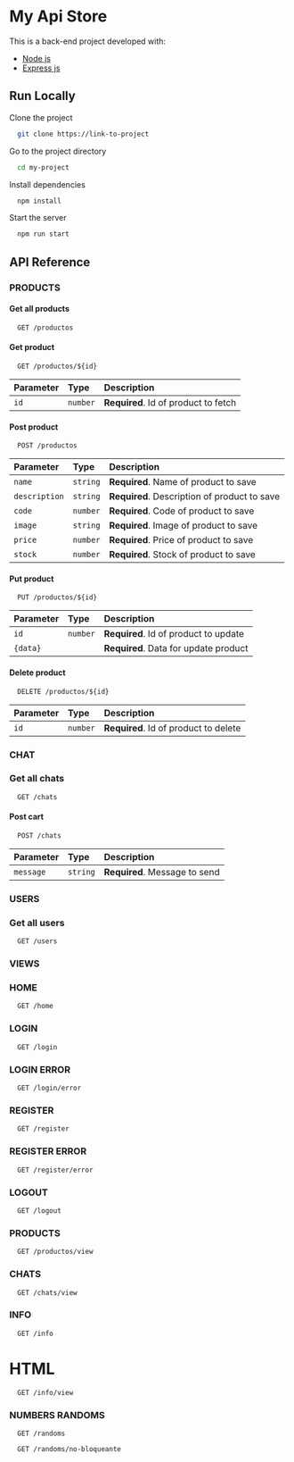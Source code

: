 
# My Api Store


This is a back-end project developed with:

- [Node js](https://nodejs.org/en/)
- [Express js](https://expressjs.com/es/)

## Run Locally

Clone the project

```bash
  git clone https://link-to-project
```

Go to the project directory

```bash
  cd my-project
```

Install dependencies

```bash
  npm install
```

Start the server

```bash
  npm run start
```

## API Reference

### PRODUCTS

#### Get all products

```http
  GET /productos
```

#### Get product

```http
  GET /productos/${id}
```

| Parameter | Type     | Description                       |
| :-------- | :------- | :-------------------------------- |
| `id`      | `number` | **Required**. Id of product to fetch |

#### Post product

```http
  POST /productos
```

| Parameter | Type     | Description                       |
| :-------- | :------- | :-------------------------------- |
| `name`      | `string` | **Required**. Name of product to save |
| `description`      | `string` | **Required**. Description of product to save |
| `code`      | `number` | **Required**. Code of product to save |
| `image`      | `string` | **Required**. Image of product to save |
| `price`      | `number` | **Required**. Price of product to save |
| `stock`      | `number` | **Required**. Stock of product to save |

#### Put product

```http
  PUT /productos/${id}
```

| Parameter | Type     | Description                       |
| :-------- | :------- | :-------------------------------- |
| `id`      | `number` | **Required**. Id of product to update |
| `{data}`      |  | **Required**. Data for update product |

#### Delete product

```http
  DELETE /productos/${id}
```

| Parameter | Type     | Description                       |
| :-------- | :------- | :-------------------------------- |
| `id`      | `number` | **Required**. Id of product to delete |


### CHAT

### Get all chats

```http
  GET /chats
```

#### Post cart

```http
  POST /chats
```
| Parameter | Type     | Description                       |
| :-------- | :------- | :-------------------------------- |
| `message`      | `string` | **Required**. Message to send |


### USERS

### Get all users
```http
  GET /users
```

### VIEWS

### HOME

```http
  GET /home
```

### LOGIN

```http
  GET /login
```

### LOGIN ERROR

```http
  GET /login/error
```

### REGISTER

```http
  GET /register
```

### REGISTER ERROR

```http
  GET /register/error
```

### LOGOUT

```http
  GET /logout
```

### PRODUCTS

```http
  GET /productos/view
```

### CHATS

```http
  GET /chats/view
```

### INFO

```http
  GET /info
```

# HTML
```http
  GET /info/view
```

### NUMBERS RANDOMS

```http
  GET /randoms
```

```http
  GET /randoms/no-bloqueante
```